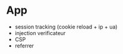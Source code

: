 # App

-   session tracking (cookie reload + ip + ua)
-   injection verificateur
-   CSP
-   referrer
